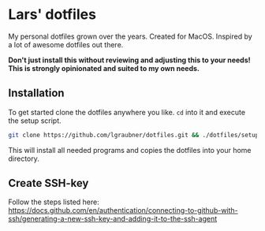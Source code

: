 # Lars' dotfiles

My personal dotfiles grown over the years. Created for MacOS. Inspired by a lot of awesome dotfiles out there.

**Don't just install this without reviewing and adjusting this to your needs! This is strongly opinionated and suited to my own needs.**

## Installation

To get started clone the dotfiles anywhere you like. `cd` into it and execute the setup script.

```bash
git clone https://github.com/lgraubner/dotfiles.git && ./dotfiles/setup_mac
```

This will install all needed programs and copies the dotfiles into your home directory.

## Create SSH-key

Follow the steps listed here: https://docs.github.com/en/authentication/connecting-to-github-with-ssh/generating-a-new-ssh-key-and-adding-it-to-the-ssh-agent
